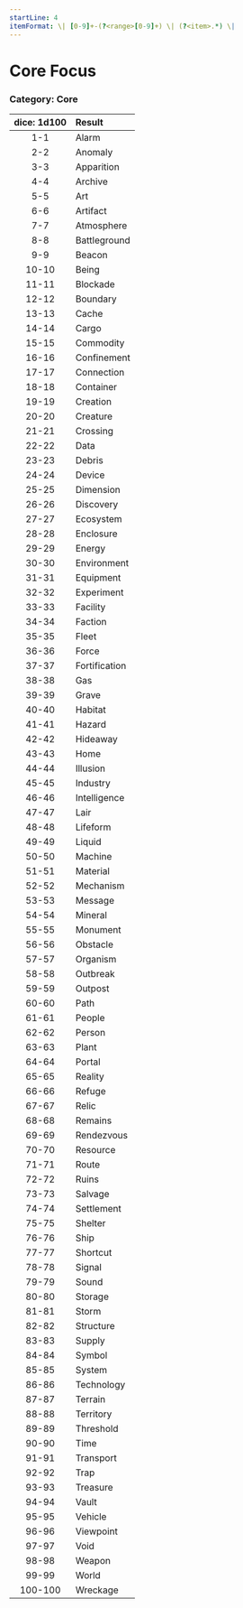 ```yaml
---
startLine: 4
itemFormat: \| [0-9]+-(?<range>[0-9]+) \| (?<item>.*) \|
---
```

# Core Focus
### Category: Core

| dice: 1d100 | Result |
|:----:|:-------|
| 1-1 | Alarm |
| 2-2 | Anomaly |
| 3-3 | Apparition |
| 4-4 | Archive |
| 5-5 | Art |
| 6-6 | Artifact |
| 7-7 | Atmosphere |
| 8-8 | Battleground |
| 9-9 | Beacon |
| 10-10 | Being |
| 11-11 | Blockade |
| 12-12 | Boundary |
| 13-13 | Cache |
| 14-14 | Cargo |
| 15-15 | Commodity |
| 16-16 | Confinement |
| 17-17 | Connection |
| 18-18 | Container |
| 19-19 | Creation |
| 20-20 | Creature |
| 21-21 | Crossing |
| 22-22 | Data |
| 23-23 | Debris |
| 24-24 | Device |
| 25-25 | Dimension |
| 26-26 | Discovery |
| 27-27 | Ecosystem |
| 28-28 | Enclosure |
| 29-29 | Energy |
| 30-30 | Environment |
| 31-31 | Equipment |
| 32-32 | Experiment |
| 33-33 | Facility |
| 34-34 | Faction |
| 35-35 | Fleet |
| 36-36 | Force |
| 37-37 | Fortification |
| 38-38 | Gas |
| 39-39 | Grave |
| 40-40 | Habitat |
| 41-41 | Hazard |
| 42-42 | Hideaway |
| 43-43 | Home |
| 44-44 | Illusion |
| 45-45 | Industry |
| 46-46 | Intelligence |
| 47-47 | Lair |
| 48-48 | Lifeform |
| 49-49 | Liquid |
| 50-50 | Machine |
| 51-51 | Material |
| 52-52 | Mechanism |
| 53-53 | Message |
| 54-54 | Mineral |
| 55-55 | Monument |
| 56-56 | Obstacle |
| 57-57 | Organism |
| 58-58 | Outbreak |
| 59-59 | Outpost |
| 60-60 | Path |
| 61-61 | People |
| 62-62 | Person |
| 63-63 | Plant |
| 64-64 | Portal |
| 65-65 | Reality |
| 66-66 | Refuge |
| 67-67 | Relic |
| 68-68 | Remains |
| 69-69 | Rendezvous |
| 70-70 | Resource |
| 71-71 | Route |
| 72-72 | Ruins |
| 73-73 | Salvage |
| 74-74 | Settlement |
| 75-75 | Shelter |
| 76-76 | Ship |
| 77-77 | Shortcut |
| 78-78 | Signal |
| 79-79 | Sound |
| 80-80 | Storage |
| 81-81 | Storm |
| 82-82 | Structure |
| 83-83 | Supply |
| 84-84 | Symbol |
| 85-85 | System |
| 86-86 | Technology |
| 87-87 | Terrain |
| 88-88 | Territory |
| 89-89 | Threshold |
| 90-90 | Time |
| 91-91 | Transport |
| 92-92 | Trap |
| 93-93 | Treasure |
| 94-94 | Vault |
| 95-95 | Vehicle |
| 96-96 | Viewpoint |
| 97-97 | Void |
| 98-98 | Weapon |
| 99-99 | World |
| 100-100 | Wreckage |